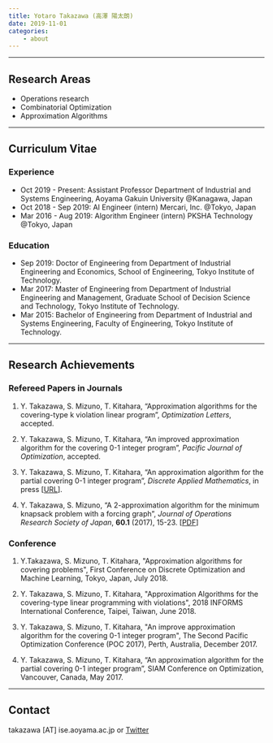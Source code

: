 ```yaml
---
title: Yotaro Takazawa (高澤 陽太朗)
date: 2019-11-01
categories:
    - about 
---
```




---
## Research Areas

- Operations research
- Combinatorial Optimization 
- Approximation Algorithms

---

## Curriculum Vitae

### Experience
-  Oct 2019 - Present: Assistant Professor
Department of Industrial and Systems Engineering, Aoyama Gakuin University @Kanagawa, Japan
- Oct 2018 - Sep 2019: AI Engineer (intern)
Mercari, Inc. @Tokyo, Japan
- Mar 2016 - Aug 2019: Algorithm Engineer (intern)
PKSHA Technology @Tokyo, Japan


### Education
-   Sep 2019: Doctor of Engineering from Department of Industrial Engineering and Economics, School of Engineering, Tokyo Institute of Technology.
-   Mar 2017: Master of Engineering from Department of Industrial Engineering and Management, Graduate School of Decision Science and Technology, Tokyo Institute of Technology.
-   Mar 2015: Bachelor of Engineering from Department of Industrial and Systems Engineering, Faculty of Engineering, Tokyo Institute of Technology.


---
## Research Achievements

### Refereed Papers in Journals

1. Y. Takazawa, S. Mizuno, T. Kitahara, “Approximation algorithms for the covering-type k violation linear program”, *Optimization Letters*, accepted.

1. Y. Takazawa, S. Mizuno, T. Kitahara, “An improved approximation algorithm for the covering 0-1 integer program”, *Pacific Journal of Optimization*, accepted.

1.  Y. Takazawa, S. Mizuno, T. Kitahara, “An approximation algorithm for the partial covering 0-1 integer program”, *Discrete Applied Mathematics*, in press [[URL](http://www.sciencedirect.com/science/article/pii/S0166218X17304109)].

1.   Y. Takazawa, S. Mizuno, “A 2-approximation algorithm for the minimum knapsack problem with a forcing graph”, *Journal of Operations Research Society of Japan*, **60.1** (2017), 15-23. [[PDF](http://www.orsj.or.jp/~archive/pdf/e_mag/Vol.60_01_015.pdf)]

### Conference

1. Y.Takazawa, S. Mizuno, T. Kitahara, "Approximation algorithms for covering problems", First Conference on
Discrete Optimization and Machine Learning, Tokyo, Japan, July 2018.

1. Y. Takazawa, S. Mizuno, T. Kitahara, "Approximation Algorithms for the covering-type linear programming with violations", 2018 INFORMS International Conference, Taipei, Taiwan, June 2018.

1. Y. Takazawa, S. Mizuno, T. Kitahara, "An improve approximation algorithm for the covering 0-1 integer program", The Second Pacific Optimization Conference (POC 2017), Perth, Australia, December 2017.

1.	Y. Takazawa, S. Mizuno, T. Kitahara, “An approximation algorithm for the partial covering 0-1 integer program”, SIAM Conference on Optimization, Vancouver, Canada, May 2017.

---
## Contact

takazawa [AT] ise.aoyama.ac.jp or [Twitter](https://twitter.com/y_takazawa)